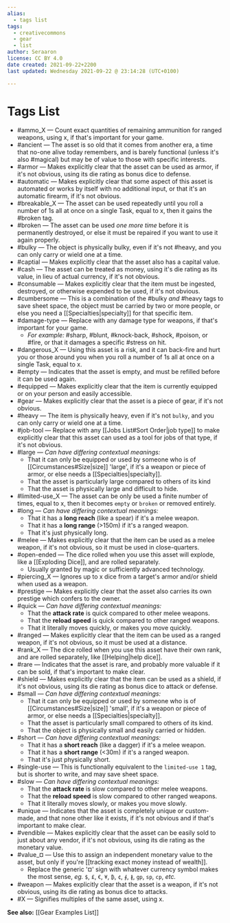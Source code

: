 ```yaml
---
alias:
  - tags list
tags:
  - creativecommons
  - gear
  - list
author: Seraaron
license: CC BY 4.0
date created: 2021-09-22+2200
last updated: Wednesday 2021-09-22 @ 23:14:28 (UTC+0100)

---
```


# Tags List

-   #ammo_X — Count exact quantities of remaining ammunition for ranged weapons, using x, if that's important for your game.
-   #ancient — The asset is so old that it comes from another era, a time that no-one alive today remembers, and is barely functional (unless it's also #magical) but may be of value to those with specific interests.
-   #armor — Makes explicitly clear that the asset can be used as armor, if it's not obvious, using its die rating as bonus dice to defense.
- #automatic — Makes explicitly clear that some aspect of this asset is automated or works by itself with no additional input, or that it's an automatic firearm, if it's not obvious.
-   #breakable_X — The asset can be used repeatedly until you roll a number of 1s all at once on a single Task, equal to x, then it gains the #broken tag.
-   #broken — The asset can be used *one more time* before it is permanently destroyed, or else it must be repaired if you want to use it again properly.
-   #bulky — The object is physically bulky, even if it's not #heavy, and you can only carry or wield one at a time.
-   #captial — Makes explicitly clear that the asset also has a capital value.
-   #cash — The asset can be treated as money, using it's die rating as its value, in lieu of actual currency, if it's not obvious.
-   #consumable — Makes explicitly clear that the item must be ingested, destroyed, or otherwise expended to be used, if it's not obvious.
-   #cumbersome — This is a combination of the #bulky _and_ #heavy tags to save sheet space, the object must be carried by two or more people, or else you need a [[Specialties|specialty]] for that specific item.
-   #damage-type — Replace with any damage type for weapons, if that's important for your game.
	-   _For example:_ #sharp, #blunt,  #knock-back, #shock, #poison, or #fire, or that it damages a specific #stress on hit.
-   #dangerous_X — Using this asset is a risk, and it can back-fire and hurt you or those around you when you roll a number of 1s all at once on a single Task, equal to x.
-   #empty — Indicates that the asset is empty, and must be refilled before it can be used again.
-   #equipped  — Makes explicitly clear that the item is currently equipped or on your person and easily accessible.
-   #gear — Makes explicitly clear that the asset is a piece of gear, if it's not obvious.
-   #heavy — The item is physically heavy, even if it's not `bulky`, and you can only carry or wield one at a time.
-   #job-tool — Replace with any [[Jobs List#Sort Order|job type]] to make explicitly clear that this asset can used as a tool for jobs of that type, if it's not obvious.
-   #large — _Can have differing contextual meanings:_
    -   That it can only be equipped or used by someone who is of [[Circumstances#Size|size]] 'large', if it's a weapon or piece of armor, or else needs a [[Specialties|specialty]].
    -   That the asset is particularly large compared to others of its kind
    -   That the asset is physically large and difficult to hide.
-   #limited-use_X — The asset can be only be used a finite number of times, equal to x, then it becomes `empty` or `broken` or removed entirely.
-   #long — _Can have differing contextual meanings:_
    -   That it has a **long reach** (like a spear) if it's a melee weapon.
    -   That it has a **long range** (>150m) if it's a ranged weapon.
    -   That it's just physically long.
-   #melee — Makes explicitly clear that the item can be used as a melee weapon, if it's not obvious, so it must be used in close-quarters.
-   #open-ended — The dice rolled when you use this asset will explode, like a [[Exploding Dice]], and are rolled separately.
	-   Usually granted by magic or sufficiently advanced technology.
-   #piercing_X — Ignores up to x dice from a target's armor and/or shield when used as a weapon.
-   #prestige — Makes explicitly clear that the asset also carries its own prestige which confers to the owner.
-   #quick — _Can have differing contextual meanings:_
    -   That the **attack rate** is quick compared to other melee weapons.
    -   That the **reload speed** is quick compared to other ranged weapons.
    -   That it literally moves quickly, or makes you move quickly.
-   #ranged — Makes explicitly clear that the item can be used as a ranged weapon, if it's not obvious, so it must be used at a distance.
-   #rank_X — The dice rolled when you use this asset have their own rank, and are rolled separately, like [[Helping|help dice]].
-   #rare — Indicates that the asset is rare, and probably more valuable if it can be sold, if that's important to make clear.
-   #shield — Makes explicitly clear that the item can be used as a shield, if it's not obvious, using its die rating as bonus dice to attack or defense.
-   #small — _Can have differing contextual meanings:_
    -   That it can only be equipped or used by someone who is of [[Circumstances#Size|size]] 'small', if it's a weapon or piece of armor, or else needs a [[Specialties|specialty]].
    -   That the asset is particularly small compared to others of its kind.
    -   That the object is physically small and easily carried or hidden.
-   #short — _Can have differing contextual meanings:_
    -   That it has a **short reach** (like a dagger) if it's a melee weapon.
    -   That it has a **short range** (<30m) if it's a ranged weapon.
    -   That it's just physically short.
-   #single-use — This is functionally equivalent to the `limited-use 1` tag, but is shorter to write, and may save sheet space.
-   #slow — _Can have differing contextual meanings:_
    -   That the **attack rate** is slow compared to other melee weapons.
    -   That the **reload speed** is slow compared to other ranged weapons.
    -   That it literally moves slowly, or makes you move slowly.
-   #unique — Indicates that the asset is completely unique or custom-made, and that none other like it exists, if it's not obvious and if that's important to make clear.
-   #vendible — Makes explicitly clear that the asset can be easily sold to just about any vendor, if it's not obvious, using its die rating as the monetary value.
-   #value_¤ — Use this to assign an independent monetary value to the asset, but only if you're [[tracking exact money instead of wealth]].
	-   Replace the generic '¤' sign with whatever currency symbol makes the most sense, _eg._ `$`, `£`, `€`, `¥`, `₿`, `¢`, `∮`, `∦`, `gp`, `sp`, `cp`, _etc._
-   #weapon — Makes explicitly clear that the asset is a weapon, if it's not obvious, using its die rating as bonus dice to attacks.
-   #X — Signifies multiples of the same asset, using x.

**See also:** [[Gear Examples List]]